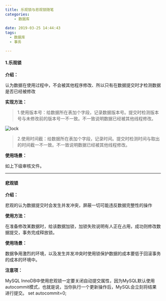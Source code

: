 ```yaml
---
title: 乐观锁与悲观锁随笔
categories:
    - 数据库
    
date: 2019-03-25 14:44:43
tags:
  - 数据库
  - 事务

---
```


#### 1.乐观锁

**介绍：**

认为数据在使用过程中，不会被其他程序修改、所以只有在数据提交时才检测数据是否已经被修改

**实现方法：**

> 1.使用版本号：给数据所在表加个字段，记录数据版本号。提交时检测版本号与未修改前的版本号一不一致。不一致说明数据已经被其他线程修改。 

![lock](/images/lock/lock1.jpg)

> 2.使用时间截：给数据所在表加个字段，记录时间。提交时检测时间与取出的时间截一不一致。不一致说明数据已经被其他线程修改。

**使用场景：**

如上下级审核文件。

---

#### 悲观锁

**介绍：**

悲观的认为数据提交时会发生并发冲突，屏蔽一切可能违反数据完整性的操作

**使用方法：**

在准备修改某数据时，给该数据加锁，加锁失败说明有人正在占用，成功则修改数据提交，事务完成释放锁。

**使用场景：**

数据争用激烈的环境，以及发生并发冲突时使用锁保护数据的成本要低于回滚事务的成本的环境中。

**注意项：**

MySQL InnoDB中使用悲观锁一定要关闭自动提交属性，因为MySQL默认使用autocommit模式，也就是说，当你执行一个更新操作后，MySQL会立刻将结果进行提交。 set autocommit=0;



